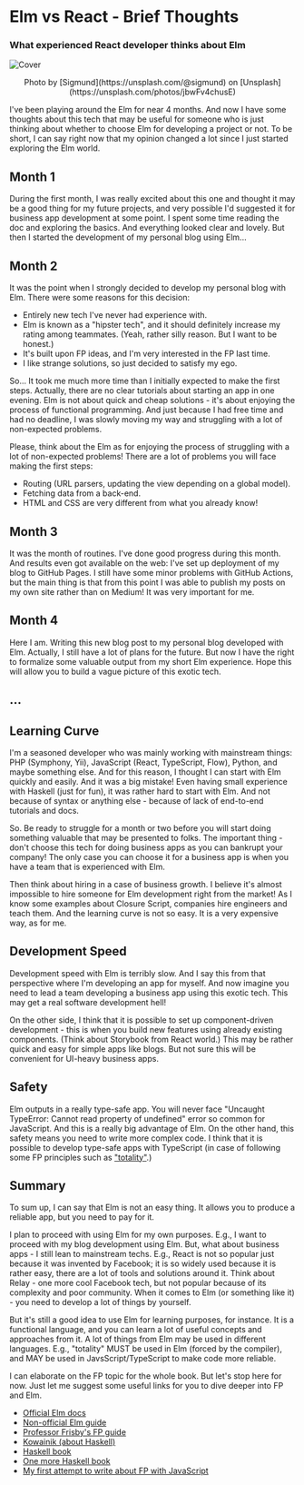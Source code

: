 # Elm vs React - Brief Thoughts

### What experienced React developer thinks about Elm

![Cover](https://raw.githubusercontent.com/balovbohdan/balovbohdan.github.io/main/dist/content/blog/posts/elm-vs-react-brief-thoughts/cover.jpg)
<center>Photo by [Sigmund](https://unsplash.com/@sigmund) on [Unsplash](https://unsplash.com/photos/jbwFv4chusE)</center>

I've been playing around the Elm for near 4 months. And now I have some thoughts about this tech that may be useful for someone who is just thinking about whether to choose Elm for developing a project or not. To be short, I can say right now that my opinion changed a lot since I just started exploring the Elm world.

## Month 1

During the first month, I was really excited about this one and thought it may be a good thing for my future projects, and very possible I'd suggested it for business app development at some point. I spent some time reading the doc and exploring the basics. And everything looked clear and lovely. But then I started the development of my personal blog using Elm...

## Month 2

It was the point when I strongly decided to develop my personal blog with Elm. There were some reasons for this decision:

- Entirely new tech I've never had experience with.
- Elm is known as a "hipster tech", and it should definitely increase my rating among teammates. (Yeah, rather silly reason. But I want to be honest.)
- It's built upon FP ideas, and I'm very interested in the FP last time.
- I like strange solutions, so just decided to satisfy my ego.

So... It took me much more time than I initially expected to make the first steps. Actually, there are no clear tutorials about starting an app in one evening. Elm is not about quick and cheap solutions - it's about enjoying the process of functional programming. And just because I had free time and had no deadline, I was slowly moving my way and struggling with a lot of non-expected problems.

Please, think about the Elm as for enjoying the process of struggling with a lot of non-expected problems! There are a lot of problems you will face making the first steps:

- Routing (URL parsers, updating the view depending on a global model).
- Fetching data from a back-end.
- HTML and CSS are very different from what you already know!

## Month 3

It was the month of routines. I've done good progress during this month. And results even got available on the web: I've set up deployment of my blog to GitHub Pages. I still have some minor problems with GitHub Actions, but the main thing is that from this point I was able to publish my posts on my own site rather than on Medium! It was very important for me.

## Month 4

Here I am. Writing this new blog post to my personal blog developed with Elm. Actually, I still have a lot of plans for the future. But now I have the right to formalize some valuable output from my short Elm experience. Hope this will allow you to build a vague picture of this exotic tech.

## ...

## Learning Curve

I'm a seasoned developer who was mainly working with mainstream things: PHP (Symphony, Yii), JavaScript (React, TypeScript, Flow), Python, and maybe something else. And for this reason, I thought I can start with Elm quickly and easily. And it was a big mistake! Even having small experience with Haskell (just for fun), it was rather hard to start with Elm. And not because of syntax or anything else - because of lack of end-to-end tutorials and docs.

So. Be ready to struggle for a month or two before you will start doing something valuable that may be presented to folks. The important thing - don't choose this tech for doing business apps as you can bankrupt your company! The only case you can choose it for a business app is when you have a team that is experienced with Elm.

Then think about hiring in a case of business growth. I believe it's almost impossible to hire someone for Elm development right from the market! As I know some examples about Closure Script, companies hire engineers and teach them. And the learning curve is not so easy. It is a very expensive way, as for me.

## Development Speed

Development speed with Elm is terribly slow. And I say this from that perspective where I'm developing an app for myself. And now imagine you need to lead a team developing a business app using this exotic tech. This may get a real software development hell!

On the other side, I think that it is possible to set up component-driven development - this is when you build new features using already existing components. (Think about Storybook from React world.) This may be rather quick and easy for simple apps like blogs. But not sure this will be convenient for UI-heavy business apps.

## Safety

Elm outputs in a really type-safe app. You will never face "Uncaught TypeError: Cannot read property of undefined" error so common for JavaScript. And this is a really big advantage of Elm. On the other hand, this safety means you need to write more complex code. I think that it is possible to develop type-safe apps with TypeScript (in case of following some FP principles such as ["totality"](https://kowainik.github.io/posts/totality).)

## Summary

To sum up, I can say that Elm is not an easy thing. It allows you to produce a reliable app, but you need to pay for it.

I plan to proceed with using Elm for my own purposes. E.g., I want to proceed with my blog development using Elm. But, what about business apps - I still lean to mainstream techs. E.g., React is not so popular just because it was invented by Facebook; it is so widely used because it is rather easy, there are a lot of tools and solutions around it. Think about Relay - one more cool Facebook tech, but not popular because of its complexity and poor community. When it comes to Elm (or something like it) - you need to develop a lot of things by yourself.

But it's still a good idea to use Elm for learning purposes, for instance. It is a functional language, and you can learn a lot of useful concepts and approaches from it. A lot of things from Elm may be used in different languages. E.g., "totality" MUST be used in Elm (forced by the compiler), and MAY be used in JavsScript/TypeScript to make code more reliable.

I can elaborate on the FP topic for the whole book. But let's stop here for now. Just let me suggest some useful links for you to dive deeper into FP and Elm.

- [Official Elm docs](https://elm-lang.org/docs)
- [Non-official Elm guide](https://elmprogramming.com/)
- [Professor Frisby's FP guide](https://mostly-adequate.gitbook.io/mostly-adequate-guide/)
- [Kowainik (about Haskell)](https://kowainik.github.io/)
- [Haskell book](https://haskellbook.com/)
- [One more Haskell book](http://learnyouahaskell.com/)
- [My first attempt to write about FP with JavaScript](https://balovbohdan.github.io/#/post/fp-notes-purity-1)
